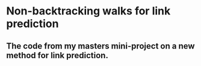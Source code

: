 # Non-backtracking walks for link prediction 
## The code from my masters mini-project on a new method for link prediction.
